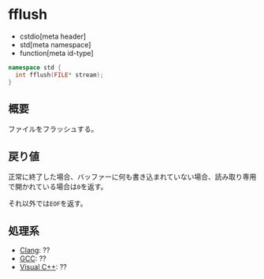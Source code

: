 # fflush
* cstdio[meta header]
* std[meta namespace]
* function[meta id-type]

```cpp
namespace std {
  int fflush(FILE* stream);
}
```

## 概要
ファイルをフラッシュする。

## 戻り値
正常に終了した場合、バッファーに何も書き込まれていない場合、読み取り専用で開かれている場合は`0`を返す。

それ以外では`EOF`を返す。

## 処理系
- [Clang](/implementation.md#clang): ??
- [GCC](/implementation.md#gcc): ??
- [Visual C++](/implementation.md#visual_cpp): ??